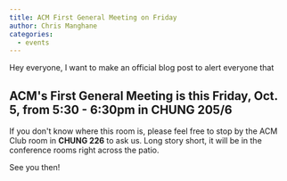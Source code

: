 ```yaml
---
title: ACM First General Meeting on Friday
author: Chris Manghane
categories:
  - events
---
```


Hey everyone, I want to make an official blog post to alert everyone that

## ACM's First General Meeting is this Friday, Oct. 5, from 5:30 - 6:30pm in CHUNG 205/6

If you don't know where this room is, please feel free to stop by the ACM Club room in **CHUNG 226** to ask us. Long story short, it will be in the conference rooms right across the patio.

See you then!
